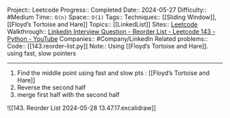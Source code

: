 Project:: Leetcode
Progress:: Completed
Date:: 2024-05-27
Difficulty:: #Medium 
Time:: `O(n)`
Space:: `O(1)`
Tags:: 
Techniques:: [[Sliding Window]], [[Floyd’s Tortoise and Hare]]
Topics:: [[LinkedList]]
Sites:: [Leetcode](https://leetcode.com/problems/reorder-list/description/)
Walkthrough:: [Linkedin Interview Question - Reorder List - Leetcode 143 - Python - YouTube](https://www.youtube.com/watch?v=S5bfdUTrKLM)
Companies:: #Company/LinkedIn
Related problems:: 
Code:: [[143.reorder-list.py]]
Note:: Using [[Floyd’s Tortoise and Hare]]. using fast, slow pointers

---

1. Find the middle point using fast and slow pts : [[Floyd’s Tortoise and Hare]]
2. Reverse the second half
3. merge first half with the second half

![[143. Reorder List 2024-05-28 13.47.17.excalidraw]]